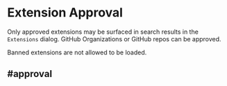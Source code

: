 # Extension Approval

Only approved extensions may be surfaced in search results in the `Extensions` dialog. GitHub Organizations or GitHub repos can be approved.

Banned extensions are not allowed to be loaded.

## #approval